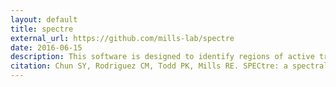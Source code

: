 ```yaml
---
layout: default
title: spectre 
external_url: https://github.com/mills-lab/spectre
date: 2016-06-15
description: This software is designed to identify regions of active translation from ribsome profiling sequence data. This analytical pipeline scores the translational status of each annotated region (5'UTR, CDS, exon, 3'UTR) as a function of its spectral coherence over user-defined N nucleotide sliding windows to an idealized reference coding signal.
citation: Chun SY, Rodriguez CM, Todd PK, Mills RE. SPECtre: a spectral coherence--based classifier of actively translated transcripts from ribosome profiling sequence data. BMC Bioinformatics 2016 Nov 25, 17(1), 482
---
```

